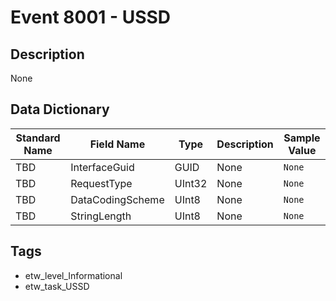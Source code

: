 # Event 8001 - USSD

## Description
None

## Data Dictionary
|Standard Name|Field Name|Type|Description|Sample Value|
|---|---|---|---|---|
|TBD|InterfaceGuid|GUID|None|`None`|
|TBD|RequestType|UInt32|None|`None`|
|TBD|DataCodingScheme|UInt8|None|`None`|
|TBD|StringLength|UInt8|None|`None`|

## Tags
* etw_level_Informational
* etw_task_USSD